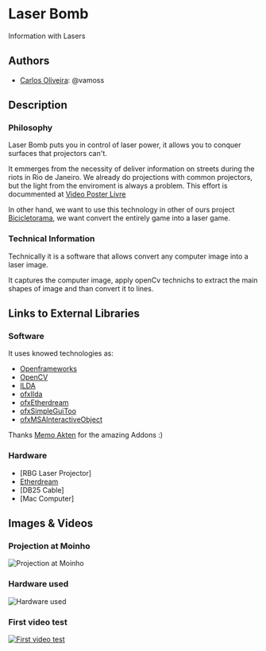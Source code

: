 # Laser Bomb
Information with Lasers

## Authors
- [Carlos Oliveira](http://www.vamoss.com.br): @vamoss

## Description
### Philosophy
Laser Bomb puts you in control of laser power, it allows you to conquer surfaces that projectors can't.

It emmerges from the necessity of deliver information on streets during the riots in Rio de Janeiro. We already do projections with common projectors, but the light from the enviroment is always a problem. This effort is docummented at [Video Poster Livre](http://www.videoposterlivre.org/ "Video Poster Livre")

In other hand, we want to use this technology in other of ours project [Bicicletorama](http://www.bicicletorama.com.br "Bicicletorama"), we want convert the entirely game into a laser game.

### Technical Information
Technically it is a software that allows convert any computer image into a laser image.

It captures the computer image, apply openCv technichs to extract the main shapes of image and than convert it to lines.

## Links to External Libraries
### Software
It uses knowed technologies as:
- [Openframeworks](http://www.openframeworks.cc/ "Framework")
- [OpenCV](http://opencv.org/ "OpenCV")
- [ILDA](http://www.laserist.org/technical.htm "Protocol")
- [ofxIlda](https://github.com/memo/ofxIlda "ILDA Addon for OpenFrameworks")
- [ofxEtherdream](https://github.com/memo/ofxEtherdream "Ether-Dream Addon for OpenFrameworks")
- [ofxSimpleGuiToo](https://github.com/memo/ofxSimpleGuiToo "Gui Addon for Openframeworks")
- [ofxMSAInteractiveObject](https://github.com/memo/ofxMSAInteractiveObject "Flash-like Addon for Openframeworks")

Thanks [Memo Akten](http://www.memo.tv/) for the amazing Addons :) 

### Hardware
- [RBG Laser Projector]
- [Etherdream](http://ether-dream.com/ "Extensible laser DAC")
- [DB25 Cable]
- [Mac Computer]

## Images & Videos
### Projection at Moinho
![Projection at Moinho](http://vamoss.com.br/publico/laserBomb/1.jpg "Amout of light test")

### Hardware used
![Hardware used](http://vamoss.com.br/publico/laserBomb/2.jpg "ILDA hardware compatibility")

### First video test
[![First video test](http://vamoss.com.br/publico/laserBomb/3.png)](http://youtu.be/GOjMF8MDtUU)
